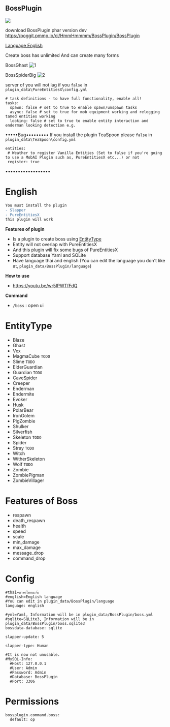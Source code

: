 ## BossPlugin
[![](https://poggit.pmmp.io/shield.dl.total/BossPlugin)](https://poggit.pmmp.io/p/BossPlugin)

download BossPlugin.phar version dev https://poggit.pmmp.io/ci/HmmHmmmm/BossPlugin/BossPlugin

[Language English](#english)


Create boss has unlimited And can create many forms

BossGhast
![1](https://github.com/HmmHmmmm/BossPlugin/blob/master/images/3.1/1.jpg)

BossSpiderBig
![2](https://github.com/HmmHmmmm/BossPlugin/blob/master/images/3.1/2.jpg)


server of you will not lag if you `false` in `plugin_data\PureEntitiesX\config.yml`
```
# task definitions - to have full functionality, enable all!
tasks:
  spawn: false # set to true to enable spawn/unspawn tasks
  async: false # set to true for mob equipment working and relogging tamed entities working
  looking: false # set to true to enable entity interaction and enderman looking detection e.g.
```

•••••Bug•••••••••
If you install the plugin TeaSpoon please `false` in
`plugin_data\TeaSpoon\config.yml`
```
entities:
 # Weather to register Vanilla Entities (Set to false if you're going to use a MobAI Plugin such as, PureEntitiesX etc...) or not
 register: true
```
••••••••••••••••••

# English

```diff
You must install the plugin
- Slapper
- PureEntitiesX
this plugin will work
```

**Features of plugin**<br>
- Is a plugin to create boss using [EntityType](#entitytype)
- Entity will not overlap with PureEntitiesX
- And this plugin will fix some bugs of PureEntitiesX
- Support database Yaml and SQLite
- Have language thai and english (You can edit the language you don't like at, `plugin_data/BossPlugin/language`)


**How to use**<br>
- https://youtu.be/wr5IPWTfFdQ


**Command**<br>
- `/boss` : open ui

# EntityType
- Blaze 
- Ghast
- Vex
- MagmaCube `TODO`
- Slime `TODO`
- ElderGuardian
- Guardian `TODO`
- CaveSpider 
- Creeper
- Enderman
- Endermite
- Evoker
- Husk
- PolarBear
- IronGolem
- PigZombie
- Shulker
- Silverfish
- Skeleton `TODO`
- Spider
- Stray `TODO`
- Witch
- WitherSkeleton
- Wolf `TODO`
- Zombie
- ZombiePigman
- ZombieVillager

# Features of Boss
- respawn
- death_respawn
- health
- speed
- scale
- min_damage
- max_damage
- message_drop
- command_drop

# Config
```
#thai=ภาษาไทยนะจ้ะ
#english=English language
#You can edit in plugin_data/BossPlugin/language
language: english

#yml=Yaml, Information will be in plugin_data/BossPlugin/boss.yml
#sqlite=SQLite3, Information will be in plugin_data/BossPlugin/boss.sqlite3
bossdata-database: sqlite

slapper-update: 5

slapper-type: Human

#It is now not unusable.
#MySQL-Info:
  #Host: 127.0.0.1
  #User: Admin
  #Password: Admin
  #Database: BossPlugin
  #Port: 3306
```
  

# Permissions
```
bossplugin.command.boss:
  default: op
```


